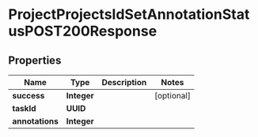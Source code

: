 

# ProjectProjectsIdSetAnnotationStatusPOST200Response


## Properties

| Name | Type | Description | Notes |
|------------ | ------------- | ------------- | -------------|
|**success** | **Integer** |  |  [optional] |
|**taskId** | **UUID** |  |  |
|**annotations** | **Integer** |  |  |



